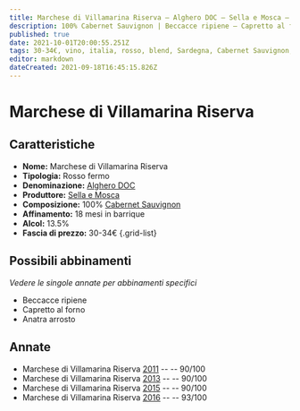 ```yaml
---
title: Marchese di Villamarina Riserva – Alghero DOC – Sella e Mosca – Sardegna (IT) – 30-34€ – 4★-5★
description: 100% Cabernet Sauvignon | Beccacce ripiene – Capretto al forno – Anatra arrosto 
published: true
date: 2021-10-01T20:00:55.251Z
tags: 30-34€, vino, italia, rosso, blend, Sardegna, Cabernet Sauvignon, colorino, fermo, 5 stelle, Capretto al forno, merlot, Beccacce ripiene, Anatra arrosto
editor: markdown
dateCreated: 2021-09-18T16:45:15.826Z
---
```


# Marchese di Villamarina Riserva

## Caratteristiche
- **Nome:** Marchese di Villamarina Riserva
- **Tipologia:** Rosso fermo
- **Denominazione:** [Alghero DOC](/denominazioni/Italia/Sardegna/DOC/Alghero)
- **Produttore:** [Sella e Mosca](/produttori/Italia/Sardegna/Sella-e-Mosca) 
- **Composizione:** 100% [Cabernet Sauvignon](/vitigni/Sauvignonia/bacca-nera/cabernet-sauvignon)
- **Affinamento:** 18 mesi in barrique
- **Alcol:** 13.5%
- **Fascia di prezzo:** 30-34€
{.grid-list}




## Possibili abbinamenti
*Vedere le singole annate per abbinamenti specifici*

- Beccacce ripiene
- Capretto al forno
- Anatra arrosto

## Annate
- Marchese di Villamarina Riserva [2011](vini/Italia/Sardegna/Sella-e-Mosca/Marchese-di-Villamarina-Riserva/2011) -- <span class="star-4"></span> -- 90/100
- Marchese di Villamarina Riserva [2013](vini/Italia/Sardegna/Sella-e-Mosca/Marchese-di-Villamarina-Riserva/2013) -- <span class="star-4"></span> -- 90/100
- Marchese di Villamarina Riserva [2015](vini/Italia/Sardegna/Sella-e-Mosca/Marchese-di-Villamarina-Riserva/2015) -- <span class="star-4"></span> -- 90/100
- Marchese di Villamarina Riserva [2016](vini/Italia/Sardegna/Sella-e-Mosca/Marchese-di-Villamarina-Riserva/2016) -- <span class="star-5"></span> -- 93/100 